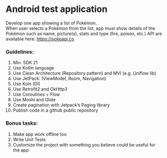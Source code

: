 # Android test application
 
Develop one app showing a list of Pokémon.  
When user selects a Pokémon from the list, app must show details of the Pokémon such as name, picture(s), stats and type (fire, poison, etc.)
API are available here: https://pokeapi.co
  
### Guidelines:
1.	Min. SDK 21 
2.	Use Kotlin language   
3.	Use Clean Architecture (Repository pattern) and MVI (e.g. Uniflow lib) 
4.	Use JetPack: (ViewModel, Room, Navigation) 
5.	Use Koin (DI)   
6.	Use Retrofit2 and OkHttp3   
7.	Use Coroutines + Flow 
8.	Use Moshi and Glide 
9.	Create pagination with Jetpack’s Paging library 
10.	Publish code in a github public repository 
 
### Bonus tasks:
1.	Make app work offline too
2.	Write Unit Tests   
3.	Customize the project with something you believe could be useful for the app 
